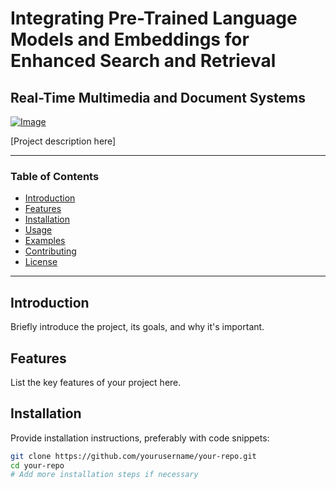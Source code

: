 # Integrating Pre-Trained Language Models and Embeddings for Enhanced Search and Retrieval
## Real-Time Multimedia and Document Systems




[![Image](<img width="963" alt="hf-logo-with-title" src="https://github.com/kaoutar-lakdim/LM-Enhanced-Search/assets/127676452/d62efb4f-7ac6-4403-913d-f85619e1568c">)](https://huggingface.co)




[Project description here]


---

### Table of Contents
- [Introduction](#introduction)
- [Features](#features)
- [Installation](#installation)
- [Usage](#usage)
- [Examples](#examples)
- [Contributing](#contributing)
- [License](#license)

---

## Introduction

Briefly introduce the project, its goals, and why it's important.

## Features

List the key features of your project here.

## Installation

Provide installation instructions, preferably with code snippets:

```bash
git clone https://github.com/yourusername/your-repo.git
cd your-repo
# Add more installation steps if necessary

